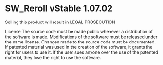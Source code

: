 # SW_Reroll vStable 1.07.02
Selling this product will result in LEGAL PROSECUTION



License
The source code must be made public whenever a distribution of the software is made.
Modifications of the software must be released under the same license.
Changes made to the source code must be documented.
If patented material was used in the creation of the software, it grants the right for users to use it. If the user sues anyone over the use of the patented material, they lose the right to use the software.

